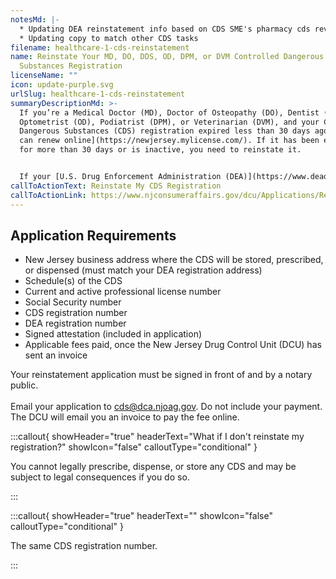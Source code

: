 ```yaml
---
notesMd: |-
  * Updating DEA reinstatement info based on CDS SME's pharmacy cds review
  * Updating copy to match other CDS tasks
filename: healthcare-1-cds-reinstatement
name: Reinstate Your MD, DO, DDS, OD, DPM, or DVM Controlled Dangerous
  Substances Registration
licenseName: ""
icon: update-purple.svg
urlSlug: healthcare-1-cds-reinstatement
summaryDescriptionMd: >-
  If you’re a Medical Doctor (MD), Doctor of Osteopathy (DO), Dentist (DDS),
  Optometrist (OD), Podiatrist (DPM), or Veterinarian (DVM), and your Controlled
  Dangerous Substances (CDS) registration expired less than 30 days ago, [you
  can renew online](https://newjersey.mylicense.com/). If it has been expired
  for more than 30 days or is inactive, you need to reinstate it.


  If your [U.S. Drug Enforcement Administration (DEA)](https://www.deadiversion.usdoj.gov/online_forms_apps.html) registration is also expired, be sure to reinstate it.
callToActionText: Reinstate My CDS Registration
callToActionLink: https://www.njconsumeraffairs.gov/dcu/Applications/Reinstatement-Application-for-Registration-for-Dispenser-Prescriber-Practitioner.pdf
---
```


## Application Requirements

- New Jersey business address where the CDS will be stored, prescribed, or dispensed (must match your DEA registration address)
- Schedule(s) of the CDS
- Current and active professional license number
- Social Security number
- CDS registration number
- DEA registration number
- Signed attestation (included in application)
- Applicable fees paid, once the New Jersey Drug Control Unit (DCU) has sent an invoice

Your reinstatement application must be signed in front of and by a notary public. \
\
Email your application to cds@dca.njoag.gov. Do not include your payment. The DCU will email you an invoice to pay the fee online.

:::callout{ showHeader="true" headerText="What if I don't reinstate my registration?" showIcon="false" calloutType="conditional" }

You cannot legally prescribe, dispense, or store any CDS and may be subject to legal consequences if you do so.

:::

:::callout{ showHeader="true" headerText="" showIcon="false" calloutType="conditional" }

The same CDS registration number.

:::
